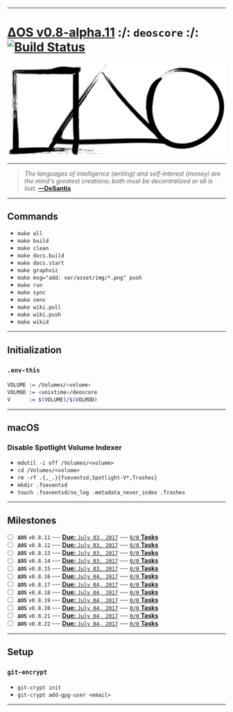 [this:author:email]: # (atd@bitcoin.sh )
[this:author:name ]: # (Andrew DeSantis)

---

# [ΔOS v0.8-alpha.11][000] :/: `deoscore` :/: [![Build Status][001]][002]

[![self-header.jpg][003]](https://github.com/libdeos/deos-graphviz/wiki)

---

> *The languages of intelligence (writing) and self-interest (money) are the*
> *mind's greatest creations; both must be decentralized or all is lost.*
> **[—DeSantis][004]**

---

## Commands

* `make all`
* `make build`
* `make clean`
* `make docs.build`
* `make docs.start`
* `make graphviz`
* `make msg="add: var/asset/img/*.png" push`
* `make run`
* `make sync`
* `make venv`
* `make wiki.pull`
* `make wiki.push`
* `make wikid`

---

## Initialization

### `.env-this`

```bash
VOLUME := /Volumes/<volume>
VOLMOD := <unixtime>/deoscore
V      := $(VOLUME)/$(VOLMOD)

```

---

## macOS

### Disable Spotlight Volume Indexer

* `mdutil -i off /Volumes/<volume>`
* `cd /Volumes/<volume>`
* `rm -rf .{,_.}{fseventsd,Spotlight-V*,Trashes}`
* `mkdir .fseventsd`
* `touch .fseventsd/no_log .metadata_never_index .Trashes`

---

## Milestones

[comment]: # (<a href="https://deoscore.metaptr.com"><img src="https://github.com/zerotier/ZeroTierOne/raw/master/artwork/AppIcon_87x87.png" align="right" hspace="20" vspace="6"></a>)
* [ ] **`ΔOS`** `v0.8.11` --- [**Due:** `July 03, 2017`](#) --- [`0/0` **Tasks**](#)
* [ ] **`ΔOS`** `v0.8.12` --- [**Due:** `July 03, 2017`](#) --- [`0/0` **Tasks**](#)
* [ ] **`ΔOS`** `v0.8.13` --- [**Due:** `July 03, 2017`](#) --- [`0/0` **Tasks**](#)
* [ ] **`ΔOS`** `v0.8.14` --- [**Due:** `July 03, 2017`](#) --- [`0/0` **Tasks**](#)
* [ ] **`ΔOS`** `v0.8.15` --- [**Due:** `July 03, 2017`](#) --- [`0/0` **Tasks**](#)
* [ ] **`ΔOS`** `v0.8.16` --- [**Due:** `July 04, 2017`](#) --- [`0/0` **Tasks**](#)
* [ ] **`ΔOS`** `v0.8.17` --- [**Due:** `July 04, 2017`](#) --- [`0/0` **Tasks**](#)
* [ ] **`ΔOS`** `v0.8.18` --- [**Due:** `July 04, 2017`](#) --- [`0/0` **Tasks**](#)
* [ ] **`ΔOS`** `v0.8.19` --- [**Due:** `July 04, 2017`](#) --- [`0/0` **Tasks**](#)
* [ ] **`ΔOS`** `v0.8.20` --- [**Due:** `July 04, 2017`](#) --- [`0/0` **Tasks**](#)
* [ ] **`ΔOS`** `v0.8.21` --- [**Due:** `July 04, 2017`](#) --- [`0/0` **Tasks**](#)
* [ ] **`ΔOS`** `v0.8.22` --- [**Due:** `July 04, 2017`](#) --- [`0/0` **Tasks**](#)

---

## Setup

### `git-encrypt`

* `git-crypt init`
* `git-crypt add-gpg-user <email>`

---

[000]: https://libdeos.github.io/deos-graphviz/
[001]: https://travis-ci.org/libdeos/deos-graphviz.svg?branch=master
[002]: https://travis-ci.org/libdeos/deos-graphviz
[003]: var/assets/github/self-header-1499073266.png
[004]: https://twitter.com/desantis/status/795023340704595968

